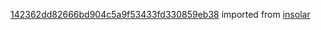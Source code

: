 [142362dd82666bd904c5a9f53433fd330859eb38](https://github.com/insolar/insolar/commit/142362dd82666bd904c5a9f53433fd330859eb38) imported from [insolar](https://github.com/insolar/insolar)
